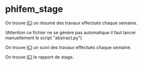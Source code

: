 # phifem_stage

On trouve [ICI](https://github.com/flecourtier/phifem_stage/blob/main/suivi/abstract/abstract.pdf) un résumé des travaux effectués chaque semaine. 

(Attention ce fichier ne se génère pas automatique il faut lancer manuellement le script "abstract.py")

On trouve [ICI](https://github.com/flecourtier/phifem_stage/blob/main/suivi/suivi.pdf) un suivi des travaux efféctués chaque semaine.

On trouve [ICI](https://github.com/flecourtier/phifem_stage/blob/main/rapport/rapport.pdf) le rapport de stage.
